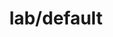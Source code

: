 ---  
schema: Loan_ID Loan_Status  
title: lab/default  
organization: Lab  
notes: Used in 1 lineage(s)  
resources:  
  - name: lab/default 
    url: file:/Users/kensu/Customers/Kensu/LoanApproval/LAB/masterdata/lab/default 
    format : CSV  
license: None  
category:
  - Loan Acceptance Product  
maintainer: User  
maintainer_email: UserMail  
---